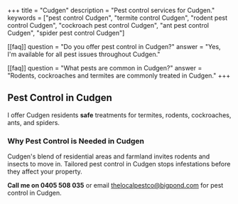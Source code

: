 +++
title = "Cudgen"
description = "Pest control services for Cudgen."
keywords = ["pest control Cudgen", "termite control Cudgen", "rodent pest control Cudgen", "cockroach pest control Cudgen", "ant pest control Cudgen", "spider pest control Cudgen"]

[[faq]]
question = "Do you offer pest control in Cudgen?"
answer = "Yes, I'm available for all pest issues throughout Cudgen."

[[faq]]
question = "What pests are common in Cudgen?"
answer = "Rodents, cockroaches and termites are commonly treated in Cudgen."
+++

## Pest Control in Cudgen

I offer Cudgen residents **safe** treatments for termites, rodents, cockroaches, ants, and spiders.

### Why Pest Control is Needed in Cudgen

Cudgen's blend of residential areas and farmland invites rodents and insects to move in. Tailored pest control in Cudgen stops infestations before they affect your property.

**Call me on 0405 508 035** or email [thelocalpestco@bigpond.com](mailto:thelocalpestco@bigpond.com) for pest control in Cudgen.
